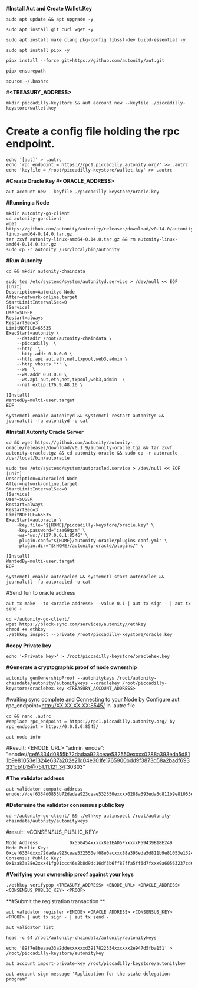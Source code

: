 #**Install Aut and Create Wallet.Key**
```
sudo apt update && apt upgrade -y

sudo apt install git curl wget -y

sudo apt install make clang pkg-config libssl-dev build-essential -y

sudo apt install pipx -y

pipx install --force git+https://github.com/autonity/aut.git

pipx ensurepath

source ~/.bashrc
```
#**<TREASURY_ADDRESS>**
```
mkdir piccadilly-keystore && aut account new --keyfile ./piccadilly-keystore/wallet.key
```
# Create a config file holding the rpc endpoint.
```
echo '[aut]' > .autrc
echo 'rpc_endpoint = https://rpc1.piccadilly.autonity.org/' >> .autrc
echo 'keyfile = /root/piccadilly-keystore/wallet.key' >> .autrc
```
**#Create Oracle Key
#<ORACLE_ADDRESS>**
```
aut account new --keyfile ./piccadilly-keystore/oracle.key
```
**#Running a Node**
```
mkdir autonity-go-client
cd autonity-go-client
wget https://github.com/autonity/autonity/releases/download/v0.14.0/autonity-linux-amd64-0.14.0.tar.gz
tar zxvf autonity-linux-amd64-0.14.0.tar.gz && rm autonity-linux-amd64-0.14.0.tar.gz
sudo cp -r autonity /usr/local/bin/autonity
````
**#Run Autonity**
```
cd && mkdir autonity-chaindata
```
```
sudo tee /etc/systemd/system/autonityd.service > /dev/null << EOF
[Unit]
Description=Autonityd Node
After=network-online.target
StartLimitIntervalSec=0
[Service]
User=$USER
Restart=always
RestartSec=3
LimitNOFILE=65535
ExecStart=autonity \
    --datadir /root/autonity-chaindata \
    --piccadilly  \
    --http  \
    --http.addr 0.0.0.0 \
    --http.api aut,eth,net,txpool,web3,admin \
    --http.vhosts "*" \
    --ws  \
    --ws.addr 0.0.0.0 \
    --ws.api aut,eth,net,txpool,web3,admin  \
    --nat extip:176.9.48.16 \
    ;
[Install]
WantedBy=multi-user.target
EOF
```
```
systemctl enable autonityd && systemctl restart autonityd && journalctl -fu autonityd -o cat
```

**#Install Autonity Oracle Server**
```
cd && wget https://github.com/autonity/autonity-oracle/releases/download/v0.1.9/autonity-oracle.tgz && tar zxvf autonity-oracle.tgz && cd autonity-oracle && sudo cp -r autoracle /usr/local/bin/autoracle
```
```
sudo tee /etc/systemd/system/autoracled.service > /dev/null << EOF
[Unit]
Description=Autoracled Node
After=network-online.target
StartLimitIntervalSec=0
[Service]
User=$USER
Restart=always
RestartSec=3
LimitNOFILE=65535
ExecStart=autoracle \
    -key.file="${HOME}/piccadilly-keystore/oracle.key" \
    -key.password="cze69qzm" \
    -ws="ws://127.0.0.1:8546" \
    -plugin.conf="${HOME}/autonity-oracle/plugins-conf.yml" \
    -plugin.dir="${HOME}/autonity-oracle/plugins/" \
  
[Install]
WantedBy=multi-user.target
EOF
```
```
systemctl enable autoracled && systemctl start autoracled && journalctl -fu autoracled -o cat
```
#Send fun to oracle address
```
aut tx make --to <oracle address> --value 0.1 | aut tx sign - | aut tx send -
```
```
cd ~/autonity-go-client/
wget https://block-sync.com/services/autonity//ethkey
chmod +x ethkey
./ethkey inspect --private /root/piccadilly-keystore/oracle.key
```
**#copy Private key**
```
echo '<Private key>' > /root/piccadilly-keystore/oraclehex.key
```
**#Generate a cryptographic proof of node ownership <PROOF>**
```
autonity genOwnershipProof --autonitykeys /root/autonity-chaindata/autonity/autonitykeys --oraclekey /root/piccadilly-keystore/oraclehex.key <TREASURY_ACCOUNT_ADDRESS>
```
#waiting sync complete and Connecting to your Node by Configure aut rpc_endpoint=http://XX.XX.XX.XX:8545/ in .autrc file
```
cd && nano .autrc
#replace rpc_endpoint = https://rpc1.piccadilly.autonity.org/ by rpc_endpoint = http://0.0.0.0:8545/
```
```
aut node info
```
#Result: <ENODE_URL>
"admin_enode": "enode://cef6334d0855b72dadaa923ceae532550exxxx0288a393eda5d811b9e81053e1324e637a202e21d04e301fe1765900bdd9f3873d58a2badf693331cb1b15@751.11.121.34:30303"


**#The validator address**
```
aut validator compute-address enode://cef6334d0855b72dadaa923ceae532550exxxx0288a393eda5d811b9e81053e1324e637a202e21d04e301fe1765900bdd9f3873d58a2badf693331cb1b15@751.11.121.34:30303
```
**#Determine the validator consensus public key**
```
cd ~/autonity-go-client/ && ./ethkey autinspect /root/autonity-chaindata/autonity/autonitykeys
```
#result: <CONSENSUS_PUBLIC_KEY>
```
Node Address:           0x550454xxxxx8e1EAD5FxxxxxF59439B18E249
Node Public Key:        0xcef6334dxxx72dadaa923ceae532550ef68e0acxxx88a393eda5d811b9e81053e1324e637axxx4e301fe1765900bdd9f3873d58a2badf693331cb1b15
Consensus Public Key:   0x1aa83a28e2xxx41fg01ccc46e2b8d9dc16df3b6ff87ffa5ff6d7fxxx9a60563237cd66a256f60a92e71
```

**#Verifying your ownership proof against your keys**
```
./ethkey verifypop <TREASURY_ADDRESS> <ENODE_URL> <ORACLE_ADDRESS> <CONSENSUS_PUBLIC_KEY> <PROOF>
```
**#Submit the registration transaction **
```
aut validator register <ENODE> <ORACLE ADDRESS> <CONSENSUS_KEY> <PROOF> | aut tx sign - | aut tx send -
```
```
aut validator list
```
```
head -c 64 /root/autonity-chaindata/autonity/autonitykeys
```
```
echo '89f7e8beaae33a2ddexxxxxxd3917822534xxxxxx2e947d5fba151' > /root/piccadilly-keystore/autonitykey
```
```
aut account import-private-key /root/piccadilly-keystore/autonitykey
```
```
aut account sign-message 'Application for the stake delegation program'
```
